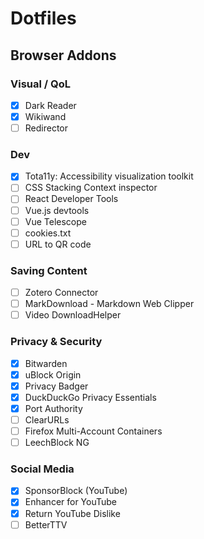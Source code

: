 # Dotfiles
## Browser Addons
### Visual / QoL
- [x] Dark Reader
- [x] Wikiwand
- [ ] Redirector
### Dev
- [x] Tota11y: Accessibility visualization toolkit
- [ ] CSS Stacking Context inspector
- [ ] React Developer Tools
- [ ] Vue.js devtools
- [ ] Vue Telescope
- [ ] cookies.txt
- [ ] URL to QR code
### Saving Content
- [ ] Zotero Connector
- [ ] MarkDownload - Markdown Web Clipper
- [ ] Video DownloadHelper

### Privacy & Security
- [x] Bitwarden
- [x] uBlock Origin
- [x] Privacy Badger
- [x] DuckDuckGo Privacy Essentials
- [x] Port Authority
- [ ] ClearURLs
- [ ] Firefox Multi-Account Containers
- [ ] LeechBlock NG
### Social Media
- [x] SponsorBlock (YouTube)
- [x] Enhancer for YouTube
- [x] Return YouTube Dislike
- [ ] BetterTTV
